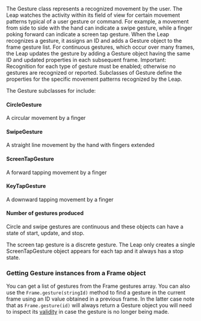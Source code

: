 The Gesture class represents a recognized movement by the user. The Leap watches the activity within its field of view for certain movement patterns typical of a user gesture or command. For example, a movement from side to side with the hand can indicate a swipe gesture, while a finger poking forward can indicate a screen tap gesture. When the Leap recognizes a gesture, it assigns an ID and adds a Gesture object to the frame gesture list. For continuous gestures, which occur over many frames, the Leap updates the gesture by adding a Gesture object having the same ID and updated properties in each subsequent frame. Important: Recognition for each type of gesture must be enabled; otherwise no gestures are recognized or reported. Subclasses of Gesture define the properties for the specific movement patterns recognized by the Leap.

The Gesture subclasses for include:

#### CircleGesture

A circular movement by a finger

#### SwipeGesture

A straight line movement by the hand with fingers extended

#### ScreenTapGesture

A forward tapping movement by a finger

#### KeyTapGesture

A downward tapping movement by a finger

#### Number of gestures produced

Circle and swipe gestures are continuous and these objects can have a state of start, update, and stop.

The screen tap gesture is a discrete gesture. The Leap only creates a single ScreenTapGesture object appears for each tap and it always has a stop state.

### Getting Gesture instances from a Frame object

You can get a list of gestures from the Frame gestures array. You can also use the `Frame.gesture(stringId)` method to
find a gesture in the current frame using an ID value obtained in a previous frame. In the latter case note
that as `Frame.gesture(id)` will always return a Gesture object you will need to inspect its
[validity](#/overview/validity) in case the gesture is no longer being made.